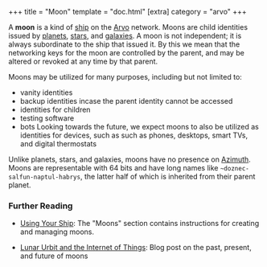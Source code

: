 +++
title = "Moon"
template = "doc.html"
[extra]
category = "arvo"
+++

A **moon** is a kind of [ship](/docs/glossary/ship) on the [Arvo](/docs/glossary/arvo) network. Moons
are child identities issued by [planets](/docs/glossary/planet), [stars](/docs/glossary/stars), and
[galaxies](/docs/glossary/galaxy). A moon is not independent; it is always subordinate to
the ship that issued it. By this we mean that the networking keys for the moon
are controlled by the parent, and may be altered or revoked at any time by that parent.

Moons may be utilized for many purposes, including but not limited to:
 - vanity identities
 - backup identities incase the parent identity cannot be accessed
 - identities for children
 - testing software
 - bots
Looking towards the future, we expect moons to also be utilized as identities
for devices, such as such as phones, desktops, smart TVs, and digital thermostats

Unlike planets, stars, and galaxies, moons have no presence on
[Azimuth](/docs/glossary/azimuth). Moons are representable with 64 bits and have long names
like `~doznec-salfun-naptul-habrys`, the latter half of which is inherited from
their parent planet.

### Further Reading

- [Using Your Ship](/using/os/getting-started#moons): The "Moons" section contains instructions for creating and managing moons.

- [Lunar Urbit and the Internet of Things](/blog/iot): Blog post on the
  past, present, and future of moons


